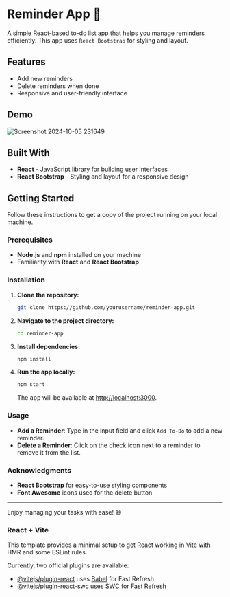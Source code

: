 # Reminder App 📝

A simple React-based to-do list app that helps you manage reminders efficiently. This app uses `React Bootstrap` for styling and layout.

## Features
- Add new reminders
- Delete reminders when done
- Responsive and user-friendly interface

## Demo

![Screenshot 2024-10-05 231649](https://github.com/user-attachments/assets/e2546801-5ac3-4548-8874-f42ce1d2d59f)

## Built With
- **React** - JavaScript library for building user interfaces
- **React Bootstrap** - Styling and layout for a responsive design

## Getting Started

Follow these instructions to get a copy of the project running on your local machine.

### Prerequisites
- **Node.js** and **npm** installed on your machine
- Familiarity with **React** and **React Bootstrap**

### Installation

1. **Clone the repository:**
    ```bash
    git clone https://github.com/yourusername/reminder-app.git
    ```
2. **Navigate to the project directory:**
    ```bash
    cd reminder-app
    ```
3. **Install dependencies:**
    ```bash
    npm install
    ```

4. **Run the app locally:**
    ```bash
    npm start
    ```
   The app will be available at [http://localhost:3000](http://localhost:3000).

### Usage
- **Add a Reminder**: Type in the input field and click `Add To-Do` to add a new reminder.
- **Delete a Reminder**: Click on the check icon next to a reminder to remove it from the list.
  
### Acknowledgments
- **React Bootstrap** for easy-to-use styling components
- **Font Awesome** icons used for the delete button

---

Enjoy managing your tasks with ease! 😄

### React + Vite

This template provides a minimal setup to get React working in Vite with HMR and some ESLint rules.

Currently, two official plugins are available:

- [@vitejs/plugin-react](https://github.com/vitejs/vite-plugin-react/blob/main/packages/plugin-react/README.md) uses [Babel](https://babeljs.io/) for Fast Refresh
- [@vitejs/plugin-react-swc](https://github.com/vitejs/vite-plugin-react-swc) uses [SWC](https://swc.rs/) for Fast Refresh
